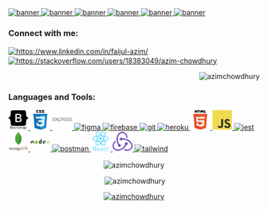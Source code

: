 <a target="_blank" href="https://azim-profile.netlify.app/">
<!--     <img src="https://i.ibb.co/cCkc3dM/image.png" alt="banner"> -->
    <img src="[https://i.ibb.co/cCkc3dM/image.png](https://i.ibb.co/6RGTTdF/azim-profile-netlify-app.png)" alt="banner">
</a>

<a target="_blank" href="https://azim-profile.netlify.app/#Skills">
    <img src="https://i.ibb.co/NVFh8yn/image.png" alt="banner">
    <img src="https://i.ibb.co/wwdSzx5/image.png" alt="banner">
</a>

<a target="_blank" href="https://azim-profile.netlify.app/#projects">
    <img src="https://i.ibb.co/6wpvdwq/image.png" alt="banner">
</a>

<a target="_blank" href="https://azim-profile.netlify.app/#About">
    <img src="https://i.ibb.co/QKfKXVv/image.png" alt="banner">
</a>

<a target="_blank" href="https://azim-profile.netlify.app/#contact">
    <img src="https://i.ibb.co/kqDVJSN/image.png" alt="banner">
</a>


<h3 align="left">Connect with me:</h3>
<p align="left">
<a href="https://linkedin.com/in/faijul-azim/" target="blank"><img align="center" src="https://raw.githubusercontent.com/rahuldkjain/github-profile-readme-generator/master/src/images/icons/Social/linked-in-alt.svg" alt="https://www.linkedin.com/in/faijul-azim/" height="30" width="40" /></a>
<a href="https://stackoverflow.com/users/18383049/azim-chowdhury" target="blank"><img align="center" src="https://raw.githubusercontent.com/rahuldkjain/github-profile-readme-generator/master/src/images/icons/Social/stack-overflow.svg" alt="https://stackoverflow.com/users/18383049/azim-chowdhury" height="30" width="40" /></a>
</p>

<p align="right"> <img src="https://komarev.com/ghpvc/?username=azimchowdhury&label=Profile%20views&color=0e75b6&style=flat" alt="azimchowdhury" /> </p>




<h3 align="left">Languages and Tools:</h3>
<p align="left"> <a href="https://getbootstrap.com" target="_blank" rel="noreferrer"> <img src="https://raw.githubusercontent.com/devicons/devicon/master/icons/bootstrap/bootstrap-plain-wordmark.svg" alt="bootstrap" width="40" height="40"/> </a> <a href="https://www.w3schools.com/css/" target="_blank" rel="noreferrer"> <img src="https://raw.githubusercontent.com/devicons/devicon/master/icons/css3/css3-original-wordmark.svg" alt="css3" width="40" height="40"/> </a> <a href="https://expressjs.com" target="_blank" rel="noreferrer"> <img src="https://raw.githubusercontent.com/devicons/devicon/master/icons/express/express-original-wordmark.svg" alt="express" width="40" height="40"/> </a> <a href="https://www.figma.com/" target="_blank" rel="noreferrer"> <img src="https://www.vectorlogo.zone/logos/figma/figma-icon.svg" alt="figma" width="40" height="40"/> </a> <a href="https://firebase.google.com/" target="_blank" rel="noreferrer"> <img src="https://www.vectorlogo.zone/logos/firebase/firebase-icon.svg" alt="firebase" width="40" height="40"/> </a> <a href="https://git-scm.com/" target="_blank" rel="noreferrer"> <img src="https://www.vectorlogo.zone/logos/git-scm/git-scm-icon.svg" alt="git" width="40" height="40"/> </a> <a href="https://heroku.com" target="_blank" rel="noreferrer"> <img src="https://www.vectorlogo.zone/logos/heroku/heroku-icon.svg" alt="heroku" width="40" height="40"/> </a> <a href="https://www.w3.org/html/" target="_blank" rel="noreferrer"> <img src="https://raw.githubusercontent.com/devicons/devicon/master/icons/html5/html5-original-wordmark.svg" alt="html5" width="40" height="40"/> </a> <a href="https://developer.mozilla.org/en-US/docs/Web/JavaScript" target="_blank" rel="noreferrer"> <img src="https://raw.githubusercontent.com/devicons/devicon/master/icons/javascript/javascript-original.svg" alt="javascript" width="40" height="40"/> </a> <a href="https://jestjs.io" target="_blank" rel="noreferrer"> <img src="https://www.vectorlogo.zone/logos/jestjsio/jestjsio-icon.svg" alt="jest" width="40" height="40"/> </a> <a href="https://www.mongodb.com/" target="_blank" rel="noreferrer"> <img src="https://raw.githubusercontent.com/devicons/devicon/master/icons/mongodb/mongodb-original-wordmark.svg" alt="mongodb" width="40" height="40"/> </a> <a href="https://nodejs.org" target="_blank" rel="noreferrer"> <img src="https://raw.githubusercontent.com/devicons/devicon/master/icons/nodejs/nodejs-original-wordmark.svg" alt="nodejs" width="40" height="40"/> </a> <a href="https://postman.com" target="_blank" rel="noreferrer"> <img src="https://www.vectorlogo.zone/logos/getpostman/getpostman-icon.svg" alt="postman" width="40" height="40"/> </a> <a href="https://reactjs.org/" target="_blank" rel="noreferrer"> <img src="https://raw.githubusercontent.com/devicons/devicon/master/icons/react/react-original-wordmark.svg" alt="react" width="40" height="40"/> </a> <a href="https://redux.js.org" target="_blank" rel="noreferrer"> <img src="https://raw.githubusercontent.com/devicons/devicon/master/icons/redux/redux-original.svg" alt="redux" width="40" height="40"/> </a> <a href="https://tailwindcss.com/" target="_blank" rel="noreferrer"> <img src="https://www.vectorlogo.zone/logos/tailwindcss/tailwindcss-icon.svg" alt="tailwind" width="40" height="40"/> </a> </p>

<p align="center"><img align="center" src="https://github-readme-stats.vercel.app/api/top-langs?username=azimchowdhury&show_icons=true&locale=en&layout=compact" alt="azimchowdhury" /></p>

<p align="center">&nbsp;<img align="center" src="https://github-readme-stats.vercel.app/api?username=azimchowdhury&show_icons=true&locale=en" alt="azimchowdhury" /></p>

<p align="center"> <a href="https://github.com/ryo-ma/github-profile-trophy"><img src="https://github-profile-trophy.vercel.app/?username=azimchowdhury" alt="azimchowdhury" /></a> </p>
